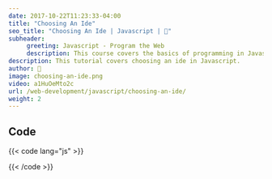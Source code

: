 ```yaml
---
date: 2017-10-22T11:23:33-04:00
title: "Choosing An Ide"
seo_title: "Choosing An Ide | Javascript | 🦒"
subheader:
     greeting: Javascript - Program the Web
     description: This course covers the basics of programming in Javascript. Work your way through the videos/articles and I'll teach you everything you need to know to make your website more responsive!
description: This tutorial covers choosing an ide in Javascript.
author: 🦒
image: choosing-an-ide.png
video: a1HuOeMto2c
url: /web-development/javascript/choosing-an-ide/
weight: 2
---
```


## Code

{{< code lang="js" >}}

{{< /code >}}